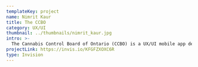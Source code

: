 ```yaml
---
templateKey: project
name: Nimrit Kaur
title: The CCBO
category: UX/UI
thumbnail: ../thumbnails/nimrit_kaur.jpg
intro: >-
  The Cannabis Control Board of Ontario (CCBO) is a UX/UI mobile app design which educates users with the resources to research, explore and learn about everything marijuana. Some features include; able to filter through strains targeting specific moods, activities and medical symptoms, creating a personalized profile, providing learning resources, managing your prescriptions and making purchases.
projectLink: https://invis.io/KFGFZXOXC6R
type: Invision
---
```


